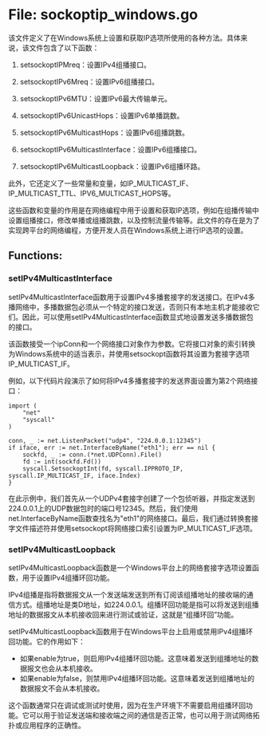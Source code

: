 # File: sockoptip_windows.go

该文件定义了在Windows系统上设置和获取IP选项所使用的各种方法。具体来说，该文件包含了以下函数：

1. setsockoptIPMreq：设置IPv4组播接口。

2. setsockoptIPv6Mreq：设置IPv6组播接口。

3. setsockoptIPv6MTU：设置IPv6最大传输单元。

4. setsockoptIPv6UnicastHops：设置IPv6单播跳数。

5. setsockoptIPv6MulticastHops：设置IPv6组播跳数。

6. setsockoptIPv6MulticastInterface：设置IPv6组播接口。

7. setsockoptIPv6MulticastLoopback：设置IPv6组播环路。

此外，它还定义了一些常量和变量，如IP_MULTICAST_IF、IP_MULTICAST_TTL、IPV6_MULTICAST_HOPS等。

这些函数和变量的作用是在网络编程中用于设置和获取IP选项，例如在组播传输中设置组播接口，修改单播或组播跳数，以及控制流量传输等。此文件的存在是为了实现跨平台的网络编程，方便开发人员在Windows系统上进行IP选项的设置。

## Functions:

### setIPv4MulticastInterface

setIPv4MulticastInterface函数用于设置IPv4多播套接字的发送接口。在IPv4多播网络中，多播数据包必须从一个特定的接口发送，否则只有本地主机才能接收它们。因此，可以使用setIPv4MulticastInterface函数显式地设置发送多播数据包的接口。

该函数接受一个ipConn和一个网络接口对象作为参数。它将接口对象的索引转换为Windows系统中的适当表示，并使用setsockopt函数将其设置为套接字选项IP_MULTICAST_IF。

例如，以下代码片段演示了如何将IPv4多播套接字的发送界面设置为第2个网络接口：

```
import (
    "net"
    "syscall"
)

conn, _ := net.ListenPacket("udp4", "224.0.0.1:12345")
if iface, err := net.InterfaceByName("eth1"); err == nil {
    sockfd, _ := conn.(*net.UDPConn).File()
    fd := int(sockfd.Fd())
    syscall.SetsockoptInt(fd, syscall.IPPROTO_IP, syscall.IP_MULTICAST_IF, iface.Index)
}
```

在此示例中，我们首先从一个UDPv4套接字创建了一个包侦听器，并指定发送到224.0.0.1上的UDP数据包时的端口号12345。然后，我们使用net.InterfaceByName函数查找名为"eth1"的网络接口。最后，我们通过转换套接字文件描述符并使用setsockopt将网络接口索引设置为IP_MULTICAST_IF选项。



### setIPv4MulticastLoopback

setIPv4MulticastLoopback函数是一个Windows平台上的网络套接字选项设置函数，用于设置IPv4组播环回功能。 

IPv4组播是指将数据报文从一个发送端发送到所有订阅该组播地址的接收端的通信方式。组播地址是类D地址，如224.0.0.1。组播环回功能是指可以将发送到组播地址的数据报文从本机接收回来进行测试或验证，这就是“组播环回”功能。 

setIPv4MulticastLoopback函数用于在Windows平台上启用或禁用IPv4组播环回功能。它的作用如下：

- 如果enable为true，则启用IPv4组播环回功能。这意味着发送到组播地址的数据报文也会从本机接收。
- 如果enable为false，则禁用IPv4组播环回功能。这意味着发送到组播地址的数据报文不会从本机接收。

这个函数通常只在调试或测试时使用，因为在生产环境下不需要启用组播环回功能。它可以用于验证发送端和接收端之间的通信是否正常，也可以用于测试网络拓扑或应用程序的正确性。



